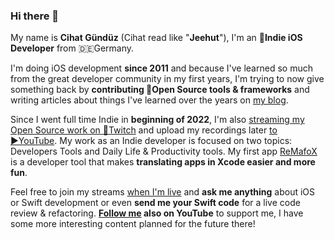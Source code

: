 ### Hi there 👋

My name is **Cihat Gündüz** (Cihat read like "**Jeehut**"), I'm an **📱Indie iOS Developer** from 🇩🇪Germany.

I'm doing iOS development **since 2011** and because I've learned so much from the great developer community in my first years, I'm trying to now give something back by **contributing 🔨Open Source tools & frameworks** and writing articles about things I've learned over the years on [my blog](https://jeehut.medium.com).

Since I went full time Indie in **beginning of 2022**, I'm also [streaming my Open Source work on 👾Twitch](https://www.twitch.tv/Jeehut) and upload my recordings later [to ▶️YouTube](https://www.youtube.com/c/FlineDev). My work as an Indie developer is focused on two topics: Developers Tools and Daily Life & Productivity tools. My first app [ReMafoX](https://remafox.app) is a developer tool that makes **translating apps in Xcode easier and more fun**.

Feel free to join my streams [when I'm live](https://www.twitch.tv/Jeehut/schedule) and **ask me anything** about iOS or Swift development or even **send me your Swift code** for a live code review & refactoring. **[Follow me](https://www.youtube.com/c/FlineDev) also on YouTube** to support me, I have some more interesting content planned for the future there!
